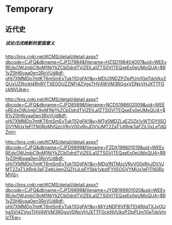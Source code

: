 # Temporary
## 近代史
##### 试论戊戌维新的爱国意义
http://kns.cnki.net/KCMS/detail/detail.aspx?dbcode=CJFQ&dbname=CJFD7984&filename=HZSD198404007&uid=WEEvREdxOWJmbC9oM1NjYkZCbDdrdTViZElLa1ZTSGVITEQxeEs0eUMxQU4=$R1yZ0H6jyaa0en3RxVUd8df-oHi7XMMDo7mtKT6mSmEvTuk11l2gFA!!&v=MDU3NDZPZlpPUm1GeTdoVkx2QUxUZllhckt4RnRYTXE0OUZZNFI4ZVgxTHV4WVM3RGgxVDNxVHJXTTFGckNVUkw=

http://kns.cnki.net/KCMS/detail/detail.aspx?dbcode=CJFQ&dbname=CJFD8589&filename=NCDS198602009&uid=WEEvREdxOWJmbC9oM1NjYkZCbDdrdTViZElLa1ZTSGVITEQxeEs0eUMxQU4=$R1yZ0H6jyaa0en3RxVUd8df-oHi7XMMDo7mtKT6mSmEvTuk11l2gFA!!&v=MTg5MDZLeEZ0Zk1yWTlGYllSOGVYMUx1eFlTN0RoMVQzcVRyV00xRnJDVVJMT2ZaT1JtRnk3aFZiL0xLeTdQZmI=

http://kns.cnki.net/KCMS/detail/detail.aspx?dbcode=CJFQ&dbname=CJFD9899&filename=FZDX199801019&uid=WEEvREdxOWJmbC9oM1NjYkZCbDdrdTViZElLa1ZTSGVITEQxeEs0eUMxQU4=$R1yZ0H6jyaa0en3RxVUd8df-oHi7XMMDo7mtKT6mSmEvTuk11l2gFA!!&v=MDg1NTMzcVRyV00xRnJDVVJMT2ZaT1JtRnk3aFZieklJemZQZHJLeEY5bk1ybzlFYllSOGVYMUx1eFlTN0RoMVQ=

http://kns.cnki.net/KCMS/detail/detail.aspx?dbcode=CJFQ&dbname=CJFD9899&filename=JYDB199901020&uid=WEEvREdxOWJmbC9oM1NjYkZCbDdrdTViZElLa1ZTSGVITEQxeEs0eUMxQU4=$R1yZ0H6jyaa0en3RxVUd8df-oHi7XMMDo7mtKT6mSmEvTuk11l2gFA!!&v=MjYzNDF6VFBiTEt4RjlqTXJvOUhaSVI4ZVgxTHV4WVM3RGgxVDNxVHJXTTFGckNVUkxPZlpPUm1GeTdoVmIzTEw=
